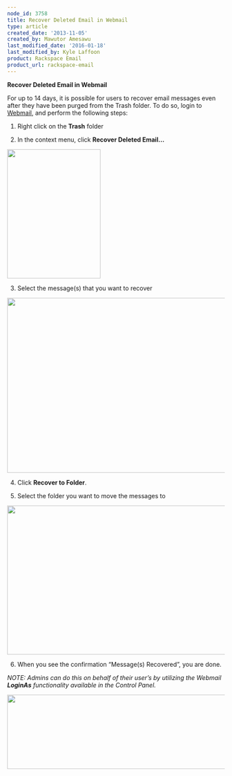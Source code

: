 ```yaml
---
node_id: 3758
title: Recover Deleted Email in Webmail
type: article
created_date: '2013-11-05'
created_by: Mawutor Amesawu
last_modified_date: '2016-01-18'
last_modified_by: Kyle Laffoon
product: Rackspace Email
product_url: rackspace-email
---
```


**Recover Deleted Email in Webmail**

For up to 14 days, it is possible for users to recover email messages
even after they have been
purged from the Trash folder. To do so, login to
[Webmail](https://apps.rackspace.com "Webmail Login"), and perform the
following steps:

1. Right click on the **Trash** folder

2. In the context menu, click **Recover Deleted Email&mldr;**

<img src="https://8026b2e3760e2433679c-fffceaebb8c6ee053c935e8915a3fbe7.ssl.cf2.rackcdn.com/field/image/RecoverDeleted_1.png" width="216" height="299" />

3. Select the message(s) that you want to recover

<img src="https://8026b2e3760e2433679c-fffceaebb8c6ee053c935e8915a3fbe7.ssl.cf2.rackcdn.com/field/image/RecoverDeleted_2.png" width="638" height="405" />

4. Click **Recover to Folder**.

5. Select the folder you want to move the messages to

<img src="https://8026b2e3760e2433679c-fffceaebb8c6ee053c935e8915a3fbe7.ssl.cf2.rackcdn.com/field/image/RecoverDeleted_3.png" width="631" height="345" />

6. When you see the confirmation &ldquo;Message(s) Recovered&rdquo;, you are done.

*NOTE: Admins can do this on behalf of their user&rsquo;s by utilizing the
Webmail **LoginAs***
*functionality available in the Control Panel.*

<img src="https://8026b2e3760e2433679c-fffceaebb8c6ee053c935e8915a3fbe7.ssl.cf2.rackcdn.com/field/image/recoverdeleted_4.png" width="704" height="172" />

